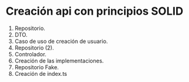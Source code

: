 # Creación api con principios SOLID

1) Repositorio.
2) DTO.
3) Caso de uso de creación de usuario.
4) Repositorio (2).
5) Controlador.
6) Creación de las implementaciones.
7) Repositorio Fake.
8) Creación de index.ts
